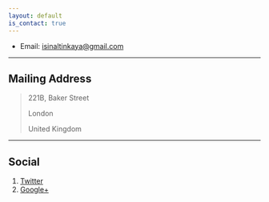 ```yaml
---
layout: default
is_contact: true
---
```


* Email: [isinaltinkaya@gmail.com](mailto:isinaltinkaya@gmail.com)


---

## Mailing Address

> 221B, Baker Street
>
> London
>
> United Kingdom

---

## Social

1. [Twitter](#)
2. [Google+](#)
